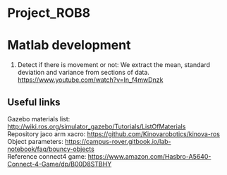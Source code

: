 # Project_ROB8

# Matlab development
1. Detect if there is movement or not:
We extract the mean, standard deviation and variance from sections of data. https://www.youtube.com/watch?v=In_f4mwDnzk

## Useful links
  Gazebo materials list: http://wiki.ros.org/simulator_gazebo/Tutorials/ListOfMaterials <br/>
  Repository jaco arm xacro: https://github.com/Kinovarobotics/kinova-ros <br/>
  Object parameters: https://campus-rover.gitbook.io/lab-notebook/faq/bouncy-objects <br/>
  Reference connect4 game: https://www.amazon.com/Hasbro-A5640-Connect-4-Game/dp/B00D8STBHY
